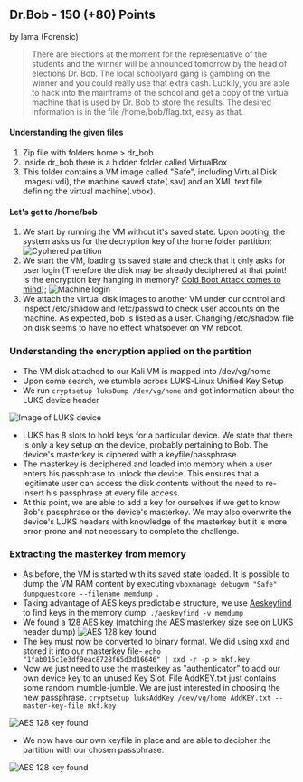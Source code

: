 ## Dr.Bob  -  150 (+80) Points
by lama (Forensic)

> There are elections at the moment for the representative of the students and the winner will be announced tomorrow by the head of elections Dr. Bob. The local schoolyard gang is gambling on the winner and you could really use that extra cash. Luckily, you are able to hack into the mainframe of the school and get a copy of the virtual machine that is used by Dr. Bob to store the results. The desired information is in the file /home/bob/flag.txt, easy as that.


#### Understanding the given files
1. Zip file with folders home > dr_bob
2. Inside dr_bob there is a hidden folder called VirtualBox
3. This folder contains a VM image called "Safe", including Virtual Disk Images(.vdi), the machine saved state(.sav) and an XML text file defining the virtual machine(.vbox).

#### Let's get to /home/bob
1. We start by running the VM without it's saved state. Upon booting, the system asks us for the decryption key of the home folder partition;
![Cyphered partition](http://web.tecnico.ulisboa.pt/diogo.barradas/hacklu/crypt.png)
2. We start the VM, loading its saved state and check that it only asks for user login (Therefore the disk may be already deciphered at that point! Is the encryption key hanging in memory? [Cold Boot Attack comes to mind](https://www.usenix.org/legacy/event/sec08/tech/full_papers/halderman/halderman.pdf));
![Machine login](http://web.tecnico.ulisboa.pt/diogo.barradas/hacklu/login.png)
3. We attach the virtual disk images to another VM under our control and inspect /etc/shadow and /etc/passwd to check user accounts on the machine. As expected, bob is listed as a user. Changing /etc/shadow file on disk seems to have no effect whatsoever on VM reboot.

### Understanding the encryption applied on the partition

* The VM disk attached to our Kali VM is mapped into /dev/vg/home
* Upon some search, we stumble across LUKS-Linux Unified Key Setup
* We run `cryptsetup luksDump /dev/vg/home` and got information about the LUKS device header

![Image of LUKS device](http://web.tecnico.ulisboa.pt/diogo.barradas/hacklu/luksdump.png)

* LUKS has 8 slots to hold keys for a particular device. We state that there is only a key setup on the device, probably pertaining to Bob. The device's masterkey is ciphered with a keyfile/passphrase.
* The masterkey is deciphered and loaded into memory when a user enters his passphrase to unlock the device. This ensures that a legitimate user can access the disk contents without the need to re-insert his passphrase at every file access.
* At this point, we are able to add a key for ourselves if we get to know Bob's passphrase or the device's masterkey. We may also overwrite the device's LUKS headers with knowledge of the masterkey but it is more error-prone and not necessary to complete the challenge.

### Extracting the masterkey from memory
* As before, the VM is started with its saved state loaded. It is possible to dump the VM RAM content by executing `vboxmanage debugvm "Safe" dumpguestcore --filename memdump `.
* Taking advantage of AES keys predictable structure, we use [Aeskeyfind](https://citp.princeton.edu/research/memory/code/) to find keys in the memory dump: `./aeskeyfind -v memdump`
* We found a 128 AES key (matching the AES masterkey size see on LUKS header dump)
![AES 128 key found](http://web.tecnico.ulisboa.pt/diogo.barradas/hacklu/aeskey.png)
* The key must now be converted to binary format. We did using xxd and stored it into our masterkey file- `echo "1fab015c1e3df9eac8728f65d3d16646" | xxd -r -p > mkf.key`
* Now we just need to use the masterkey as "authenticator" to add our own device key to an unused Key Slot. File AddKEY.txt just contains some random mumble-jumble. We are just interested in choosing the new passphrase. `cryptsetup luksAddKey /dev/vg/home AddKEY.txt --master-key-file mkf.key`

![AES 128 key found](http://web.tecnico.ulisboa.pt/diogo.barradas/hacklu/addkey.png)
* We now have our own keyfile in place and are able to decipher the partition with our chosen passphrase.

![AES 128 key found](http://web.tecnico.ulisboa.pt/diogo.barradas/hacklu/flag.png)
